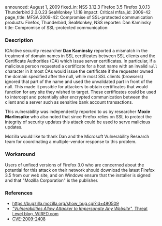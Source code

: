 announced: August 1, 2009
fixed_in: NSS 3.12.3
          Firefox 3.5
          Firefox 3.0.13
          Thunderbird 2.0.0.23
          SeaMonkey 1.1.18
impact: Critical
mfsa_id: 2009-42
page_title: MFSA 2009-42: Compromise of SSL-protected communication
products: Firefox, Thunderbird, SeaMonkey, NSS
reporter: Dan Kaminsky
title: Compromise of SSL-protected communication

<h3>Description</h3>

<p>IOActive security researcher <strong>Dan Kaminsky</strong> reported a
mismatch in the treatment of domain names in SSL certificates between SSL
clients and the Certificate Authorities (CA) which issue server certificates.
In particular, if a malicious person requested a certificate for a host name
with an invalid <code>null</code> character in it most CAs would issue the
certificate if the requester owned the domain specified after the null, while
most SSL clients (browsers) ignored that part of the name and used the
unvalidated part in front of the null. This made it possible for attackers to
obtain certificates that would function for any site they wished to target.
These certificates could be used to intercept and potentially alter encrypted
communication between the client and a server such as sensitive bank
account transactions.</p>

<p>This vulnerability was independently reported to us by researcher
<strong>Moxie Marlinspike</strong> who also noted that since Firefox
relies on SSL to protect the integrity of security updates this attack
could be used to serve malicious updates. </p>

<p>Mozilla would like to thank Dan and the Microsoft Vulnerability
Research team for coordinating a multiple-vendor response to this problem.</p>

<h3>Workaround</h3>
<p>Users of unfixed versions of Firefox 3.0 who are concerned about the
potential for this attack on their network should download the latest
Firefox 3.5 from our web site, and on Windows ensure that the installer is
signed and that "Mozilla Corporation" is the publisher.</p>

<h3>References</h3>

<ul>
  <li><a href="https://bugzilla.mozilla.org/show_bug.cgi?id=480509">
    https://bugzilla.mozilla.org/show_bug.cgi?id=480509</a></li>
  <li><a class="ex-ref" href="http://www.wired.com/threatlevel/2009/07/kaminsky/">
    <i>"Vulnerabilities Allow Attacker to Impersonate Any Website"</i>, Threat Level blog, WIRED.com</a></li>
  <li><a class="ex-ref" href="http://cve.mitre.org/cgi-bin/cvename.cgi?name=CVE-2009-2408">CVE-2009-2408</a></li>

</ul>



